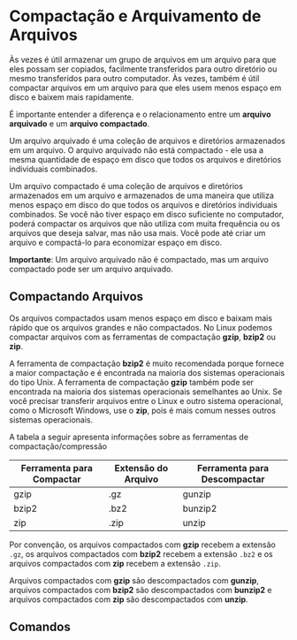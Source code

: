 # Compactação e Arquivamento de Arquivos

Às vezes é útil armazenar um grupo de arquivos em um arquivo para que eles possam ser copiados, facilmente transferidos para outro diretório ou mesmo transferidos para outro computador. Às vezes, também é útil compactar arquivos em um arquivo para que eles usem menos espaço em disco e baixem mais rapidamente.

É importante entender a diferença e o relacionamento entre um **arquivo arquivado** e um **arquivo compactado**. 

Um arquivo arquivado é uma coleção de arquivos e diretórios armazenados em um arquivo. O arquivo arquivado não está compactado - ele usa a mesma quantidade de espaço em disco que todos os arquivos e diretórios individuais combinados. 

Um arquivo compactado é uma coleção de arquivos e diretórios armazenados em um arquivo e armazenados de uma maneira que utiliza menos espaço em disco do que todos os arquivos e diretórios individuais combinados. Se você não tiver espaço em disco suficiente no computador, poderá compactar os arquivos que não utiliza com muita frequência ou os arquivos que deseja salvar, mas não usa mais. Você pode até criar um arquivo e compactá-lo para economizar espaço em disco.

**Importante**: Um arquivo arquivado não é compactado, mas um arquivo compactado pode ser um arquivo arquivado.

## Compactando Arquivos

Os arquivos compactados usam menos espaço em disco e baixam mais rápido que os arquivos grandes e não compactados. No Linux podemos compactar arquivos com as ferramentas de compactação **gzip**, **bzip2** ou **zip**.

A ferramenta de compactação **bzip2** é muito recomendada porque fornece a maior compactação e é encontrada na maioria dos sistemas operacionais do tipo Unix. A ferramenta de compactação **gzip** também pode ser encontrada na maioria dos sistemas operacionais semelhantes ao Unix. Se você precisar transferir arquivos entre o Linux e outro sistema operacional, como o Microsoft Windows, use o **zip**, pois é mais comum nesses outros sistemas operacionais.

A tabela a seguir apresenta informações sobre as ferramentas de compactação/compressão

| Ferramenta para Compactar  | Extensão do Arquivo  | Ferramenta para Descompactar  |
|---|---|---|
| gzip  | .gz  | gunzip  |
| bzip2  | .bz2  | bunzip2  |
| zip  | .zip  | unzip |

Por convenção, os arquivos compactados com **gzip** recebem a extensão `.gz`, os arquivos compactados com **bzip2** recebem a extensão `.bz2` e os arquivos compactados com **zip** recebem a extensão `.zip`.

Arquivos compactados com **gzip** são descompactados com **gunzip**, arquivos compactados com **bzip2** são descompactados com **bunzip2** e arquivos compactados com **zip** são descompactados com **unzip**.

## Comandos